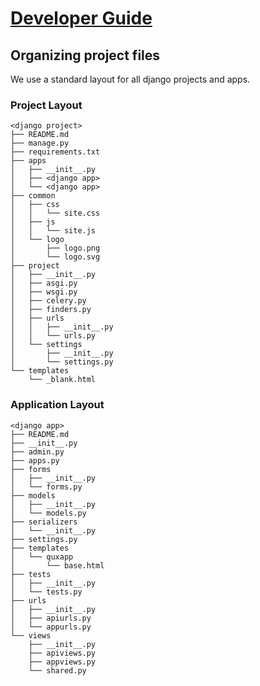 # [Developer Guide](index.md)

## Organizing project files

We use a standard layout for all django projects and apps.

### Project Layout

```
<django project>
├── README.md
├── manage.py
├── requirements.txt
├── apps
│   ├── __init__.py
│   ├── <django app>
│   └── <django app>
├── common
│   ├── css
│   │   └── site.css
│   ├── js
│   │   └── site.js
│   └── logo
│       ├── logo.png
│       └── logo.svg
├── project
│   ├── __init__.py
│   ├── asgi.py
│   ├── wsgi.py
│   ├── celery.py
│   ├── finders.py
│   ├── urls
│   │   ├── __init__.py
│   │   └── urls.py
│   └── settings
│       ├── __init__.py
│       └── settings.py
└── templates
    └── _blank.html
```

### Application Layout

```
<django app>
├── README.md
├── __init__.py
├── admin.py
├── apps.py
├── forms
│   ├── __init__.py
│   └── forms.py
├── models
│   ├── __init__.py
│   └── models.py
├── serializers
│   └── __init__.py
├── settings.py
├── templates
│   └── quxapp
│       └── base.html
├── tests
│   ├── __init__.py
│   └── tests.py
├── urls
│   ├── __init__.py
│   ├── apiurls.py
│   └── appurls.py
└── views
    ├── __init__.py
    ├── apiviews.py
    ├── appviews.py
    └── shared.py
```